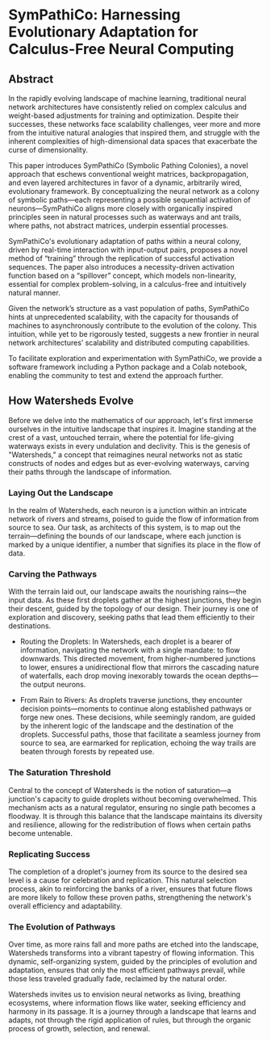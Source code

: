 # SymPathiCo: Harnessing Evolutionary Adaptation for Calculus-Free Neural Computing

## Abstract

In the rapidly evolving landscape of machine learning, traditional neural network architectures have consistently relied on complex calculus and weight-based adjustments for training and optimization. Despite their successes, these networks face scalability challenges, veer more and more from the intuitive natural analogies that inspired them, and struggle with the inherent complexities of high-dimensional data spaces that exacerbate the curse of dimensionality.

This paper introduces SymPathiCo (Symbolic Pathing Colonies), a novel approach that eschews conventional weight matrices, backpropagation, and even layered architectures in favor of a dynamic, arbitrarily wired, evolutionary framework. By conceptualizing the neural network as a colony of symbolic paths—each representing a possible sequential activation of neurons—SymPathiCo aligns more closely with organically inspired principles seen in natural processes such as waterways and ant trails, where paths, not abstract matrices, underpin essential processes.

SymPathiCo's evolutionary adaptation of paths within a neural colony, driven by real-time interaction with input-output pairs, proposes a novel method of “training” through the replication of successful activation sequences. The paper also introduces a necessity-driven activation function based on a “spillover” concept, which models non-linearity, essential for complex problem-solving, in a calculus-free and intuitively natural manner.

Given the network’s structure as a vast population of paths, SymPathiCo hints at unprecedented scalability, with the capacity for thousands of machines to asynchronously contribute to the evolution of the colony. This intuition, while yet to be rigorously tested, suggests a new frontier in neural network architectures’ scalability and distributed computing capabilities.

To facilitate exploration and experimentation with SymPathiCo, we provide a software framework including a Python package and a Colab notebook, enabling the community to test and extend the approach further.

## How Watersheds Evolve

Before we delve into the mathematics of our approach, let's first immerse ourselves in the intuitive landscape that inspires it. Imagine standing at the crest of a vast, untouched terrain, where the potential for life-giving waterways exists in every undulation and declivity. This is the genesis of "Watersheds," a concept that reimagines neural networks not as static constructs of nodes and edges but as ever-evolving waterways, carving their paths through the landscape of information.

### Laying Out the Landscape

In the realm of Watersheds, each neuron is a junction within an intricate network of rivers and streams, poised to guide the flow of information from source to sea. Our task, as architects of this system, is to map out the terrain—defining the bounds of our landscape, where each junction is marked by a unique identifier, a number that signifies its place in the flow of data.

### Carving the Pathways

With the terrain laid out, our landscape awaits the nourishing rains—the input data. As these first droplets gather at the highest junctions, they begin their descent, guided by the topology of our design. Their journey is one of exploration and discovery, seeking paths that lead them efficiently to their destinations.

* Routing the Droplets: In Watersheds, each droplet is a bearer of information, navigating the network with a single mandate: to flow downwards. This directed movement, from higher-numbered junctions to lower, ensures a unidirectional flow that mirrors the cascading nature of waterfalls, each drop moving inexorably towards the ocean depths—the output neurons.
    
* From Rain to Rivers: As droplets traverse junctions, they encounter decision points—moments to continue along established pathways or forge new ones. These decisions, while seemingly random, are guided by the inherent logic of the landscape and the destination of the droplets. Successful paths, those that facilitate a seamless journey from source to sea, are earmarked for replication, echoing the way trails are beaten through forests by repeated use.
    

### The Saturation Threshold

Central to the concept of Watersheds is the notion of saturation—a junction's capacity to guide droplets without becoming overwhelmed. This mechanism acts as a natural regulator, ensuring no single path becomes a floodway. It is through this balance that the landscape maintains its diversity and resilience, allowing for the redistribution of flows when certain paths become untenable.

### Replicating Success

The completion of a droplet's journey from its source to the desired sea level is a cause for celebration and replication. This natural selection process, akin to reinforcing the banks of a river, ensures that future flows are more likely to follow these proven paths, strengthening the network's overall efficiency and adaptability.

### The Evolution of Pathways

Over time, as more rains fall and more paths are etched into the landscape, Watersheds transforms into a vibrant tapestry of flowing information. This dynamic, self-organizing system, guided by the principles of evolution and adaptation, ensures that only the most efficient pathways prevail, while those less traveled gradually fade, reclaimed by the natural order.

Watersheds invites us to envision neural networks as living, breathing ecosystems, where information flows like water, seeking efficiency and harmony in its passage. It is a journey through a landscape that learns and adapts, not through the rigid application of rules, but through the organic process of growth, selection, and renewal.